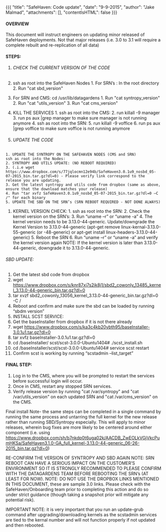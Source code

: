 {{{
  "title": "SafeHaven: Code update",
  "date": "9-9-2015",
  "author": "Jake Malmad",
  "attachments": [],
  "contentIsHTML": false
}}}

#### OVERVIEW
This document will instruct engineers on updating minor released of SafeHaven deployments. Not that major releases (i.e. 3.0 to 3.1 will require a complete rebuilt and re-replication of all data)

#### STEPS:
  1. ###### CHECK THE CURRENT VERSION OF THE CODE
  2. ssh as root into the SafeHaven Nodes
    1. For SRN’s : In the root directory
    2. Run "cat sbd_version"
  3. For SRN and CMS: cd /usr/lib/datagardens
    1. Run "cat syntropy_version"
    2. Run "cat "utils_version"
    3. Run "cat cms_version"
  4. KILL THE SERVICES
    1. ssh as root into the CMS:
    2. run killall -9 manager
    3. run ps aux |grep manager to make sure manager is not running anymore
    4. ssh as root into the SRN:
    5. run killall -9 voffice
    6. run ps aux |grep voffice to make sure voffice is not running anymore

  1. ###### UPDATE THE CODE
    1. UPDATE THE SYNTROPY ON THE SAFEHAVEN NODES (CMS and SRN)
    ssh as root into the Nodes:
    2. SYNTROPY AND UTILS UPDATE: (NO REBOOT REQUIRED)
    3. (.i.e wget https://www.dropbox.com/s/77jqlocmn12e94b/SafeHaven3.0.1u9_nosbd_05-07-2015_bin.tar.gz?dl=0) - Please verify link correspond to the release you are updating.
    3. Get the latest syntropy and utils code from dropbox (same as above, ensure that the download matches your release)
    4. Run "tar xvfz SafeHaven3.0.1u9_nosbd_05-07-2015_bin.tar.gz?dl=0 –C /" for each binary
    5. UPDATE THE SBD ON THE SRN’s (SRN REBOOT REQUIRED - NOT DONE ALWAYS)

  1. KERNEL VERSION CHECK:
    1. ssh as root into the SRN:
    2. Check the kernel version on the SRN’s:
    3. Run “uname –r” or “uname -a”
    4. The kernel version needs to be 3.13.0-44-generic.
    Update/downgrade the Kernel Version to 3.13.0-44-generic (apt-get remove linux-kernal-3.13.0-55-generic (or -48-generic) or apt-get install linux-headers-3.13.0-44-generic)
    5. Reboot the SRN
    6. Run “uname –r” or “uname -a” and verify the kernel version again
NOTE: If the kernel version is later than 3.13.0-44-generic, downgrade it to 3.13.0-44-generic.

###### SBD UPDATE:
  1. Get the latest sbd code from dropbox
  2. wget https://www.dropbox.com/s/knr87xj7s2ik8j1/sbd2_cowonly_13485_kernel_3.13.0-44-generic_bin.tar.gz?dl=0
  3. tar xvzf sbd2_cowonly_13056_kernel_3.13.0-44-generic_bin.tar.gz?dl=0 -C /
  4. Reboot and confirm and make sure the sbd can be loaded by running “sbdm version”
  5. INSTALL SCST SERVICE:
  6. Get the baseInstaller from dropbox if it is not there already
  7. wget https://www.dropbox.com/s/ka3c4kb20ybth95/baseInstaller-3.0.1u1.tar.gz?dl=0
  8. tar xvfz baseInstaller-3.0.1u1.tar.gz?dl=0
  9. cd /baseInstaller/ scst/scst-3.0.0-Ubuntu1404# ./scst_install.sh
  10. cd /baseInstaller/scst/scst-3.0.0-Ubuntu1404# service scst restart
  11. Confirm scst is working by running “scstadmin –list_target”

#### FINAL STEP:
  1. Log in to the CMS, where you will be prompted to restart the services before successful login will occur.
  2. Once in CMS, restart any stopped SRN services.
  3. Verify release version by running "cat /var/syntropy" and "cat /var/utils_version" on each updated SRN and "cat /var/cms_version" on the CMS.

  Final install Note- the same steps can be completed in a single command by running the same process and untarring the full kernel for the new release rather than running SBD/Syntropy especially. This will apply to minor releases, wherein bug fixes are more likely to be centered around either component (i.e. using https://www.dropbox.com/sh/b7nkdp0t6uga02k/AACDB_ZwEOLkVGjVkcPumHKSa/SafeHaven3.1.0-GA_full_kernel-3.13.0-44-generic_06-26-2015_bin.tar.gz?dl=0)

RE-CONFIRM THE VERSION OF SYNTROPY AND SBD AGAIN
NOTE: SRN REBOOT CAN HAVE A SERIOUS IMPACT ON THE CUSTOMER’S ENVIRONMENT SO IT IS STRONGLY RECOMMENDED TO PLEASE CONFIRM WITH THE DATAGARDENS TEAM BEFORE REBOOTING THE SRN’s (AT LEAST FOR NOW).
NOTE: DO NOT USE THE DROPBOX LINKS MENTIONED IN THIS DOCUMENT, these are sample 3.0 links. Please check with the SafeHaven/Onboarding team prior to completing this action and do so under strict guidance (though taking a snapshot prior will mitigate any potential risk).

IMPORTANT NOTE: it is very important that you run an update-grub command after upgrading/downloading kernels as the scstadmin services are tied to the kernal number and will not function properly if not updated and then rebooted.
